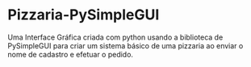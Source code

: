 # Pizzaria-PySimpleGUI
Uma Interface Gráfica criada com python usando a biblioteca de PySimpleGUI para criar um sistema básico de uma pizzaria ao enviar o nome de cadastro e efetuar o pedido.
